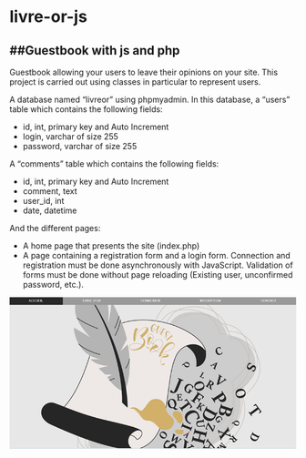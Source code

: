 # livre-or-js
##Guestbook with js and php
--
Guestbook allowing your users to leave their opinions on your site. This project is carried out using classes in particular to represent users.

A database named “livreor” using phpmyadmin. In this database, a “users” table which contains the following fields:
- id, int, primary key and Auto Increment
- login, varchar of size 255
- password, varchar of size 255

A “comments” table which contains the following fields:
- id, int, primary key and Auto Increment
- comment, text
- user_id, int
- date, datetime

And the different pages:

- A home page that presents the site (index.php)
- A page containing a registration form and a login form. Connection and registration must be done asynchronously with JavaScript.
Validation of forms must be done without page reloading (Existing user, unconfirmed password, etc.).


![Screenshot](https://github.com/nadia-hazem/livre-or-js/blob/ad5ced5c7d42ee4dd0b2742229eecff7081d3735/screenshot.png)

